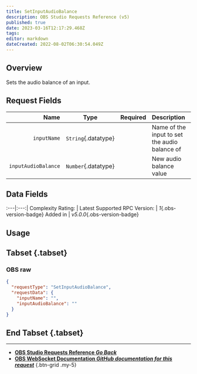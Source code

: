 ```yaml
---
title: SetInputAudioBalance
description: OBS Studio Requests Reference (v5)
published: true
date: 2023-03-16T12:17:29.468Z
tags: 
editor: markdown
dateCreated: 2022-08-02T06:30:54.049Z
---
```


## Overview
Sets the audio balance of an input.

## Request Fields
Name | Type | Required| Description |
----:|:----:|:-------:|:------------|
`inputName` | `String`{.datatype} | <i class="mdi mdi-check-bold"></i> | Name of the input to set the audio balance of
`inputAudioBalance` | `Number`{.datatype} | <i class="mdi mdi-check-bold"></i> | New audio balance value | `>= 0.0, <= 1.0`{.datatype}

## Data Fields
:---|:---:|
Complexity Rating: | <span class="stars stars--2"></span>
Latest Supported RPC Version: | *1*{.obs-version-badge}
Added in | *v5.0.0*{.obs-version-badge}

## Usage
## Tabset {.tabset}
### OBS raw
```json
{
  "requestType": "SetInputAudioBalance",
  "requestData": {
    "inputName": "",
    "inputAudioBalance": ""
  }
}
```
## End Tabset {.tabset}

---

- [<i class="mdi mdi-chevron-left"></i>**OBS Studio Requests Reference *Go Back***](/Broadcasters/OBS/Requests)
- [<i class="mdi mdi-github"></i> **OBS WebSocket Documentation *GitHub documentation for this request***](https://github.com/obsproject/obs-websocket/blob/master/docs/generated/protocol.md#setinputaudiobalance)
{.btn-grid .my-5}